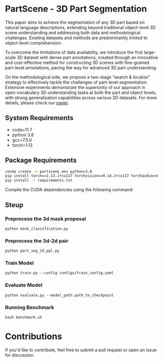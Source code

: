 
# PartScene - 3D Part Segmentation

This paper aims to achieve the segmentation of any 3D part based on natural language descriptions, extending beyond traditional object-level 3D scene understanding and addressing both data and methodological challenges. Existing datasets and methods are predominantly limited to object-level comprehension.

To overcome the limitations of data availability, we introduce the first large-scale 3D dataset with dense part annotations, created through an innovative and cost-effective method for constructing 3D scenes with fine-grained part-level annotations, paving the way for advanced 3D part understanding.

On the methodological side, we propose a two-stage “search & localize” strategy to effectively tackle the challenges of part-level segmentation. Extensive experiments demonstrate the superiority of our approach in open-vocabulary 3D understanding tasks at both the part and object levels, with strong generalization capabilities across various 3D datasets.
For more details, please check our [paper](https://lilredwu.github.io/).

## System Requirements

- cuda=11.7
- python 3.8
- gcc=7.5.0
- torch=1.13

## Package Requirements

```bash
conda create -n partscene_env python=3.8
pip install torch==1.13.1+cu117 torchvision==0.14.1+cu117 torchaudio==0.13.1 --extra-index-url https://download.pytorch.org/whl/cu117
pip install -r requirements.txt
```

Compile the CUDA dependencies using the following command:


## Steup
### Preprocess the 3d mask proposal 
```
python mask_classification.py 
```

### Preprocess the 3d-2d pair 
```
python part_seg_2d_ppl.py
```

### Train Model
```
python train.py --config configs/train_config.yaml
```

### Evaluate Model
```
python evaluate.py --model_path path_to_checkpoint
```

###  Running Benchmark
```
bash benchmark.sh
```

# Contributions
If you'd like to contribute, feel free to submit a pull request or open an issue for discussion.
